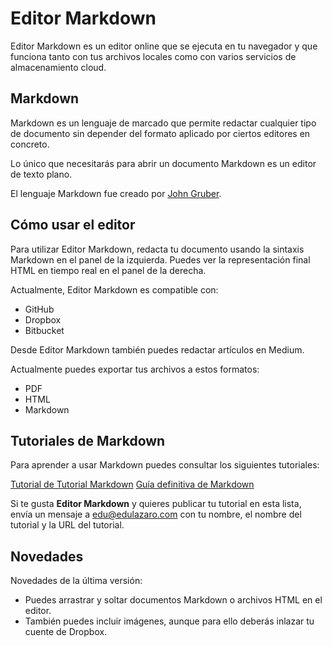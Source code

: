 # Editor Markdown

Editor Markdown es un editor online que se ejecuta en tu navegador y que funciona tanto con tus archivos locales como con varios servicios de almacenamiento cloud.

## Markdown

Markdown es un lenguaje de marcado que permite redactar cualquier tipo de documento sin depender del formato aplicado por ciertos editores en concreto. 

Lo único que necesitarás para abrir un documento Markdown es un editor de texto plano.

El lenguaje Markdown fue creado por [John Gruber](https://daringfireball.net).

## Cómo usar el editor

Para utilizar Editor Markdown, redacta tu documento usando la sintaxis Markdown en el panel de la izquierda. Puedes ver la representación final HTML en tiempo real en el panel de la derecha.

Actualmente, Editor Markdown es compatible con:

* GitHub
* Dropbox
* Bitbucket

Desde Editor Markdown también puedes redactar artículos en Medium.

Actualmente puedes exportar tus archivos a estos formatos:

* PDF
* HTML
* Markdown

## Tutoriales de Markdown

Para aprender a usar Markdown puedes consultar los siguientes tutoriales:

[Tutorial de Tutorial Markdown](https://tutorialmarkdown.com)
[Guía definitiva de Markdown](https://neoguias.com/markdown)

Si te gusta **Editor Markdown** y quieres publicar tu tutorial en esta lista, envía un mensaje a edu@edulazaro.com con tu nombre, el nombre del tutorial y la URL del tutorial.

## Novedades

Novedades de la última versión:

* Puedes arrastrar y soltar documentos Markdown o archivos HTML en el editor.
* También puedes incluir imágenes, aunque para ello deberás inlazar tu cuente de Dropbox.


